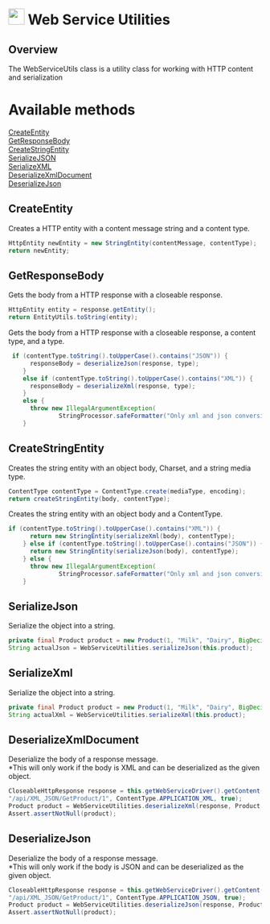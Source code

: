 # <img src="resources/jmaqslogo.jpg" height="32" width="32"> Web Service Utilities

## Overview
The WebServiceUtils class is a utility class for working with HTTP content and serialization 

# Available methods
[CreateEntity](#CreateEntity)  
[GetResponseBody](#GetResponseBody)  
[CreateStringEntity](#CreateStringEntity)  
[SerializeJSON](#SerializeJson)  
[SerializeXML](#SerializeXml)  
[DeserializeXmlDocument](#DeserializeXmlDocument)  
[DeserializeJson](#DeserializeJson)  

## CreateEntity
Creates a HTTP entity with a content message string and a content type.
```java
HttpEntity newEntity = new StringEntity(contentMessage, contentType);
return newEntity;
```

## GetResponseBody
Gets the body from a HTTP response with a closeable response.
```java
HttpEntity entity = response.getEntity();
return EntityUtils.toString(entity);
```
Gets the body from a HTTP response with a closeable response, a content type, and a type.
```java
 if (contentType.toString().toUpperCase().contains("JSON")) {
      responseBody = deserializeJson(response, type);
    }
    else if (contentType.toString().toUpperCase().contains("XML")) {
      responseBody = deserializeXml(response, type);
    }
    else {
      throw new IllegalArgumentException(
              StringProcessor.safeFormatter("Only xml and json conversions are currently supported"));
    }
```

## CreateStringEntity
Creates the string entity with an object body, Charset, and a string media type.
```java
ContentType contentType = ContentType.create(mediaType, encoding);
return createStringEntity(body, contentType);
```
Creates the string entity with an object body and a ContentType.
```java
if (contentType.toString().toUpperCase().contains("XML")) {
      return new StringEntity(serializeXml(body), contentType);
    } else if (contentType.toString().toUpperCase().contains("JSON")) {
      return new StringEntity(serializeJson(body), contentType);
    } else {
      throw new IllegalArgumentException(
              StringProcessor.safeFormatter("Only xml and json conversions are currently supported"));
    }
```

## SerializeJson
Serialize the object into a string.
```java
private final Product product = new Product(1, "Milk", "Dairy", BigDecimal.TEN);
String actualJson = WebServiceUtilities.serializeJson(this.product);
```

## SerializeXml
Serialize the object into a string.
```java
private final Product product = new Product(1, "Milk", "Dairy", BigDecimal.TEN);
String actualXml = WebServiceUtilities.serializeXml(this.product);
```

## DeserializeXmlDocument
Deserialize the body of a response message.  
*This will only work if the body is XML and can be deserialized as the given object.
```java
CloseableHttpResponse response = this.getWebServiceDriver().getContent(
"/api/XML_JSON/GetProduct/1", ContentType.APPLICATION_XML, true);
Product product = WebServiceUtilities.deserializeXml(response, Product.class);
Assert.assertNotNull(product);
```

## DeserializeJson
Deserialize the body of a response message.  
*This will only work if the body is JSON and can be deserialized as the given object.
```java
CloseableHttpResponse response = this.getWebServiceDriver().getContent(
"/api/XML_JSON/GetProduct/1", ContentType.APPLICATION_JSON, true);
Product product = WebServiceUtilities.deserializeJson(response, Product.class);
Assert.assertNotNull(product);
```
